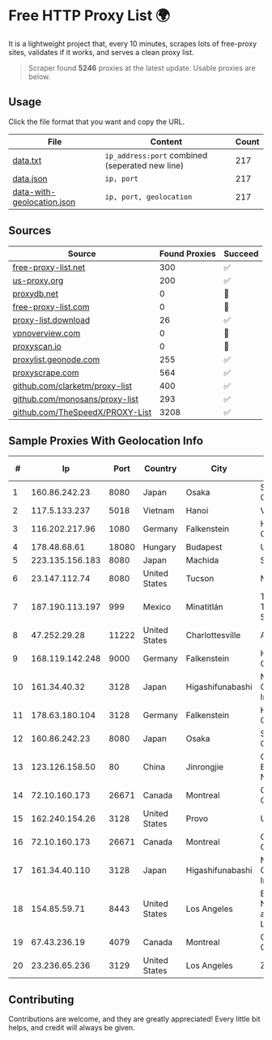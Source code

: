 
# Free HTTP Proxy List 🌍

It is a lightweight project that, every 10 minutes, scrapes lots of free-proxy sites, validates if it works, and serves a clean proxy list.


> Scraper found **5246** proxies at the latest update. Usable proxies are below.

## Usage

Click the file format that you want and copy the URL.


|File|Content|Count|
|----|-------|-----|
|[data.txt](https://raw.githubusercontent.com/themiralay/Proxy-List-World/master/data.txt)|`ip_address:port` combined (seperated new line)|217|
|[data.json](https://raw.githubusercontent.com/themiralay/Proxy-List-World/master/data.json)|`ip, port`|217|
|[data-with-geolocation.json](https://raw.githubusercontent.com/themiralay/Proxy-List-World/master/data-with-geolocation.json)|`ip, port, geolocation`|217|

## Sources

|Source|Found Proxies|Succeed|
|------|-------------|-------|
|[free-proxy-list.net](https://free-proxy-list.net)|300|✅|
|[us-proxy.org](https://www.us-proxy.org)|200|✅|
|[proxydb.net](http://proxydb.net)|0|🚫|
|[free-proxy-list.com](https://free-proxy-list.com/?page=&port=&type%5B%5D=http&type%5B%5D=https&up_time=0&search=Search)|0|🚫|
|[proxy-list.download](https://www.proxy-list.download/HTTP)|26|✅|
|[vpnoverview.com](https://vpnoverview.com/privacy/anonymous-browsing/free-proxy-servers)|0|🚫|
|[proxyscan.io](https://www.proxyscan.io)|0|🚫|
|[proxylist.geonode.com](https://proxylist.geonode.com/api/proxy-list?limit=300&page=1&sort_by=lastChecked&sort_type=desc&protocols=http,https)|255|✅|
|[proxyscrape.com](https://api.proxyscrape.com/v2/?request=displayproxies&protocol=http&timeout=10000&country=all&ssl=all&anonymity=all)|564|✅|
|[github.com/clarketm/proxy-list](https://raw.githubusercontent.com/clarketm/proxy-list/master/proxy-list-raw.txt)|400|✅|
|[github.com/monosans/proxy-list](https://raw.githubusercontent.com/monosans/proxy-list/main/proxies/http.txt)|293|✅|
|[github.com/TheSpeedX/PROXY-List](https://raw.githubusercontent.com/TheSpeedX/PROXY-List/master/http.txt)|3208|✅|


## Sample Proxies With Geolocation Info

|#|Ip|Port|Country|City|Internet Service Provider|
|-|--|----|-------|----|-------------------------|
|1|160.86.242.23|8080|Japan|Osaka|Sony Network Communications Inc|
|2|117.5.133.237|5018|Vietnam|Hanoi|VIETTEL|
|3|116.202.217.96|1080|Germany|Falkenstein|Hetzner Online GmbH|
|4|178.48.68.61|18080|Hungary|Budapest|UPC|
|5|223.135.156.183|8080|Japan|Machida|So-net Corporation|
|6|23.147.112.74|8080|United States|Tucson|NGX Networks|
|7|187.190.113.197|999|Mexico|Minatitlán|Total Play Telecomunicaciones SA De CV|
|8|47.252.29.28|11222|United States|Charlottesville|Alibaba.com LLC|
|9|168.119.142.248|9000|Germany|Falkenstein|Hetzner Online GmbH|
|10|161.34.40.32|3128|Japan|Higashifunabashi|NTT PC Communications, Inc.|
|11|178.63.180.104|3128|Germany|Falkenstein|Hetzner Online GmbH|
|12|160.86.242.23|8080|Japan|Osaka|Sony Network Communications Inc|
|13|123.126.158.50|80|China|Jinrongjie|China Unicom Beijing Province Network|
|14|72.10.160.173|26671|Canada|Montreal|GloboTech Communications|
|15|162.240.154.26|3128|United States|Provo|Unified Layer|
|16|72.10.160.173|26671|Canada|Montreal|GloboTech Communications|
|17|161.34.40.110|3128|Japan|Higashifunabashi|NTT PC Communications, Inc.|
|18|154.85.59.71|8443|United States|Los Angeles|Beijing Baidu Netcom Science and Technology Co., Ltd.|
|19|67.43.236.19|4079|Canada|Montreal|GloboTech Communications|
|20|23.236.65.236|3129|United States|Los Angeles|Zenlayer Inc|



## Contributing

Contributions are welcome, and they are greatly appreciated! Every
little bit helps, and credit will always be given.

